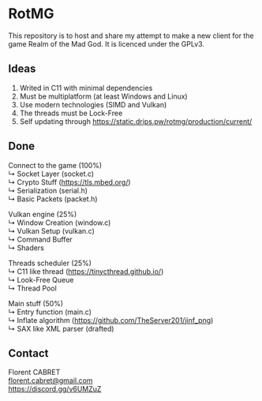 # RotMG

This repository is to host and share my attempt to make a new client for the game Realm of the Mad God. It is licenced under the GPLv3.

## Ideas
1. Writed in C11 with minimal dependencies
2. Must be multiplatform (at least Windows and Linux)
3. Use modern technologies (SIMD and Vulkan)
4. The threads must be Lock-Free
5. Self updating through https://static.drips.pw/rotmg/production/current/

## Done
Connect to the game (100%)  
&#8627; Socket Layer  (socket.c)  
&#8627; Crypto Stuff  (https://tls.mbed.org/)  
&#8627; Serialization (serial.h)  
&#8627; Basic Packets (packet.h)  

Vulkan engine (25%)  
&#8627; Window Creation (window.c)  
&#8627; Vulkan Setup    (vulkan.c)  
&#8627; Command Buffer  
&#8627; Shaders  

Threads scheduler (25%)  
&#8627; C11 like thread (https://tinycthread.github.io/)  
&#8627; Look-Free Queue  
&#8627; Thread Pool  

Main stuff (50%)  
&#8627; Entry function      (main.c)  
&#8627; Inflate algorithm   (https://github.com/TheServer201/jinf_png)  
&#8627; SAX like XML parser (drafted)  

## Contact
Florent CABRET  
florent.cabret@gmail.com  
https://discord.gg/v6UMZuZ
